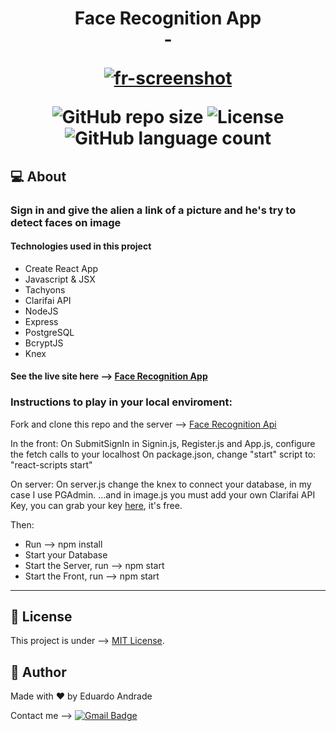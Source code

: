 <h1 align="center">
  Face Recognition App <br> - 
  
  <a href="https://ibb.co/4VdGW63"><img src="https://i.ibb.co/DRpy4xT/fr-screenshot.jpg" alt="fr-screenshot" border="0"></a>
  
  
  <img alt="GitHub repo size" src="https://img.shields.io/github/repo-size/edu2andrade/face-recognition-app">
  <img alt="License" src="https://img.shields.io/badge/license-MIT-brightgreen">
  <img alt="GitHub language count" src="https://img.shields.io/github/languages/count/edu2andrade/face-recognition-app?color=%2304D361">
</h1>

 ## 💻 About
 
 ### Sign in and give the alien a link of a picture and he's try to detect faces on image
 
 #### Technologies used in this project

- Create React App
- Javascript & JSX
- Tachyons
- Clarifai API
- NodeJS
- Express
- PostgreSQL
- BcryptJS
- Knex

#### See the live site here --> [Face Recognition App](https://edu-recognition-app.herokuapp.com/)

### Instructions to play in your local enviroment:

Fork and clone this repo and the server --> [Face Recognition Api](https://github.com/edu2andrade/face-recognition-api)

In the front:
On SubmitSignIn in Signin.js, Register.js and App.js, configure the fetch calls to your localhost
On package.json, change "start" script to: "react-scripts start"

On server:
On server.js change the knex to connect your database, in my case I use PGAdmin.
...and in image.js you must add your own Clarifai API Key, you can grab your key [here](https://www.clarifai.com/), it's free.

Then:

- Run --> npm install
- Start your Database
- Start the Server, run --> npm start
- Start the Front, run --> npm start

---

## 📝 License

This project is under --> [MIT License](./LICENSE).


## 🦸 Author

Made with ❤️ by Eduardo Andrade


Contact me --> [![Gmail Badge](https://img.shields.io/badge/-edu2andrade@gmail.com-c14438?style=flat-square&logo=Gmail&logoColor=white&link=mailto:edu2andrade@gmail.com)](mailto:edu2andrade@gmail.com)

